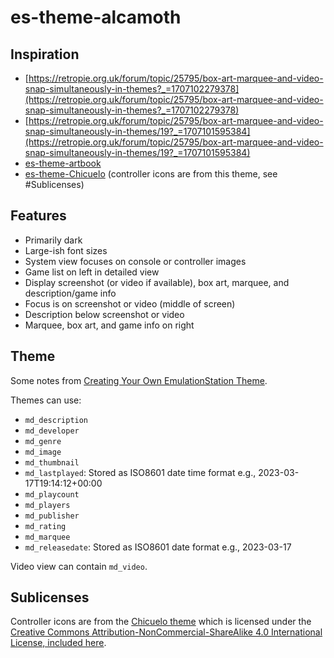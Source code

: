 # es-theme-alcamoth

## Inspiration

- [https://retropie.org.uk/forum/topic/25795/box-art-marquee-and-video-snap-simultaneously-in-themes?_=1707102279378](https://retropie.org.uk/forum/topic/25795/box-art-marquee-and-video-snap-simultaneously-in-themes?_=1707102279378)
- [https://retropie.org.uk/forum/topic/25795/box-art-marquee-and-video-snap-simultaneously-in-themes/19?_=1707101595384](https://retropie.org.uk/forum/topic/25795/box-art-marquee-and-video-snap-simultaneously-in-themes/19?_=1707101595384)
- [es-theme-artbook](https://github.com/anthonycaccese/es-theme-art-book)
- [es-theme-Chicuelo](https://github.com/chicueloarcade/es-theme-Chicuelo) (controller icons are from this theme, see #Sublicenses)

## Features

- Primarily dark
- Large-ish font sizes
- System view focuses on console or controller images
- Game list on left in detailed view
- Display screenshot (or video if available), box art, marquee, and description/game info
- Focus is on screenshot or video (middle of screen)
- Description below screenshot or video
- Marquee, box art, and game info on right

## Theme

Some notes from [Creating Your Own EmulationStation Theme](https://retropie.org.uk/docs/Creating-Your-Own-EmulationStation-Theme/).

Themes can use:

- `md_description`
- `md_developer`
- `md_genre`
- `md_image`
- `md_thumbnail`
- `md_lastplayed`: Stored as ISO8601 date time format e.g., 2023-03-17T19:14:12+00:00
- `md_playcount`
- `md_players`
- `md_publisher`
- `md_rating`
- `md_marquee`
- `md_releasedate`: Stored as ISO8601 date format e.g., 2023-03-17

Video view can contain `md_video`.

## Sublicenses

Controller icons are from the [Chicuelo theme](https://github.com/chicueloarcade/es-theme-Chicuelo) which is licensed under the [Creative Commons Attribution-NonCommercial-ShareAlike 4.0 International License, included here](LICENSE.Chicuelo.md).
